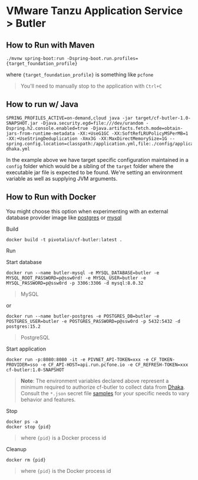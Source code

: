 # VMware Tanzu Application Service > Butler

## How to Run with Maven

```
./mvnw spring-boot:run -Dspring-boot.run.profiles={target_foundation_profile}
```
where `{target_foundation_profile}` is something like `pcfone`

> You'll need to manually stop to the application with `Ctrl+C`


## How to run w/ Java

```
SPRING_PROFILES_ACTIVE=on-demand,cloud java -jar target/cf-butler-1.0-SNAPSHOT.jar -Djava.security.egd=file:///dev/urandom -Dspring.h2.console.enabled=true -Djava.artifacts.fetch.mode=obtain-jars-from-runtime-metadata -XX:+UseG1GC -XX:SoftRefLRUPolicyMSPerMB=1 -XX:+UseStringDeduplication -Xmx3G -XX:MaxDirectMemorySize=1G --spring.config.location=classpath:/application.yml,file:./config/application-dhaka.yml
```

In the example above we have target specific configuration maintained in a `config` folder which would be a sibling of the `target` folder where the executable jar file is expected to be found.  We're setting an environment variable as well as supplying JVM arguments.


## How to Run with Docker

You might choose this option when experimenting with an external database provider image like [postgres](https://github.com/docker-library/postgres/blob/master/15/alpine/Dockerfile) or [mysql](https://github.com/docker-library/mysql/blob/master/8.0/Dockerfile.debian)

Build

```
docker build -t pivotalio/cf-butler:latest .
```

Run

Start database

```
docker run --name butler-mysql -e MYSQL_DATABASE=butler -e MYSQL_ROOT_PASSWORD=p@ssw0rd! -e MYSQL_USER=butler -e MYSQL_PASSWORD=p@ssw0rd -p 3306:3306 -d mysql:8.0.32
```
> MySQL

or

```
docker run --name butler-postgres -e POSTGRES_DB=butler -e POSTGRES_USER=butler -e POSTGRES_PASSWORD=p@ssw0rd -p 5432:5432 -d postgres:15.2
```
> PostgreSQL


Start application

```
docker run -p:8080:8080 -it -e PIVNET_API-TOKEN=xxx -e CF_TOKEN-PROVIDER=sso -e CF_API-HOST=api.run.pcfone.io -e CF_REFRESH-TOKEN=xxx cf-butler:1.0-SNAPSHOT
```
> **Note**: The environment variables declared above represent a minimum required to authorize cf-butler to collect data from [Dhaka](https://login.sys.dhaka.cf-app.com/).  Consult the `*.json` secret file [samples](../samples) for your specific needs to vary behavior and features.

Stop

```
docker ps -a
docker stop {pid}
```
> where `{pid}` is a Docker process id

Cleanup

```
docker rm {pid}
```
> where `{pid}` is the Docker process id
